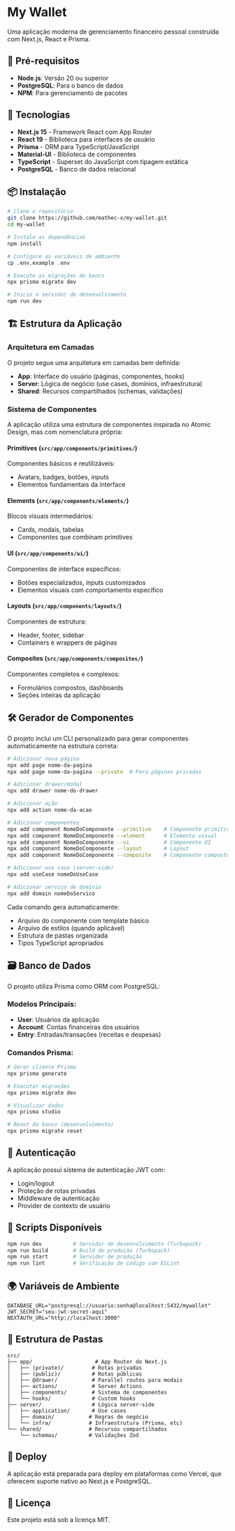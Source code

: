 # My Wallet

Uma aplicação moderna de gerenciamento financeiro pessoal construída com Next.js, React e Prisma.

## 🔧 Pré-requisitos

- **Node.js**: Versão 20 ou superior
- **PostgreSQL**: Para o banco de dados
- **NPM**: Para gerenciamento de pacotes

## 🚀 Tecnologias

- **Next.js 15** - Framework React com App Router
- **React 19** - Biblioteca para interfaces de usuário
- **Prisma** - ORM para TypeScript/JavaScript
- **Material-UI** - Biblioteca de componentes
- **TypeScript** - Superset do JavaScript com tipagem estática
- **PostgreSQL** - Banco de dados relacional

## 📦 Instalação

```bash
# Clone o repositório
git clone https://github.com/mathec-x/my-wallet.git
cd my-wallet

# Instale as dependências
npm install

# Configure as variáveis de ambiente
cp .env.example .env

# Execute as migrações do banco
npx prisma migrate dev

# Inicie o servidor de desenvolvimento
npm run dev
```

## 🏗️ Estrutura da Aplicação

### Arquitetura em Camadas

O projeto segue uma arquitetura em camadas bem definida:

- **App**: Interface do usuário (páginas, componentes, hooks)
- **Server**: Lógica de negócio (use cases, domínios, infraestrutura)
- **Shared**: Recursos compartilhados (schemas, validações)

### Sistema de Componentes

A aplicação utiliza uma estrutura de componentes inspirada no Atomic Design, mas com nomenclatura própria:

#### **Primitives** (`src/app/components/primitives/`)
Componentes básicos e reutilizáveis:
- Avatars, badges, botões, inputs
- Elementos fundamentais da interface

#### **Elements** (`src/app/components/elements/`)
Blocos visuais intermediários:
- Cards, modais, tabelas
- Componentes que combinam primitives

#### **UI** (`src/app/components/ui/`)
Componentes de interface específicos:
- Botões especializados, inputs customizados
- Elementos visuais com comportamento específico

#### **Layouts** (`src/app/components/layouts/`)
Componentes de estrutura:
- Header, footer, sidebar
- Containers e wrappers de páginas

#### **Composites** (`src/app/components/composites/`)
Componentes completos e complexos:
- Formulários compostos, dashboards
- Seções inteiras da aplicação

## 🛠️ Gerador de Componentes

O projeto inclui um CLI personalizado para gerar componentes automaticamente na estrutura correta:

```bash
# Adicionar nova página
npx add page nome-da-pagina
npx add page nome-da-pagina --private  # Para páginas privadas

# Adicionar drawer/modal
npx add drawer nome-do-drawer

# Adicionar ação
npx add action nome-da-acao

# Adicionar componentes
npx add component NomeDoComponente --primitive    # Componente primitivo
npx add component NomeDoComponente --element      # Elemento visual
npx add component NomeDoComponente --ui           # Componente UI
npx add component NomeDoComponente --layout       # Layout
npx add component NomeDoComponente --composite    # Componente composto

# Adicionar use case (server-side)
npx add useCase nomeDoUseCase

# Adicionar serviço de domínio
npx add domain nomeDoServico
```

Cada comando gera automaticamente:
- Arquivo do componente com template básico
- Arquivo de estilos (quando aplicável)
- Estrutura de pastas organizada
- Tipos TypeScript apropriados

## 🗃️ Banco de Dados

O projeto utiliza Prisma como ORM com PostgreSQL:

### Modelos Principais:
- **User**: Usuários da aplicação
- **Account**: Contas financeiras dos usuários
- **Entry**: Entradas/transações (receitas e despesas)

### Comandos Prisma:
```bash
# Gerar cliente Prisma
npx prisma generate

# Executar migrações
npx prisma migrate dev

# Visualizar dados
npx prisma studio

# Reset do banco (desenvolvimento)
npx prisma migrate reset
```

## 🔐 Autenticação

A aplicação possui sistema de autenticação JWT com:
- Login/logout
- Proteção de rotas privadas
- Middleware de autenticação
- Provider de contexto de usuário

## 📝 Scripts Disponíveis

```bash
npm run dev          # Servidor de desenvolvimento (Turbopack)
npm run build        # Build de produção (Turbopack)
npm run start        # Servidor de produção
npm run lint         # Verificação de código com ESLint
```

## 🌍 Variáveis de Ambiente

```env
DATABASE_URL="postgresql://usuario:senha@localhost:5432/mywallet"
JWT_SECRET="seu-jwt-secret-aqui"
NEXTAUTH_URL="http://localhost:3000"
```

## 📁 Estrutura de Pastas

```
src/
├── app/                    # App Router do Next.js
│   ├── (private)/         # Rotas privadas
│   ├── (public)/          # Rotas públicas
│   ├── @drawer/           # Parallel routes para modais
│   ├── actions/           # Server Actions
│   ├── components/        # Sistema de componentes
│   └── hooks/             # Custom hooks
├── server/                # Lógica server-side
│   ├── application/       # Use cases
│   ├── domain/           # Regras de negócio
│   └── infra/            # Infraestrutura (Prisma, etc)
└── shared/               # Recursos compartilhados
    └── schemas/          # Validações Zod
```

## 🚀 Deploy

A aplicação está preparada para deploy em plataformas como Vercel, que oferecem suporte nativo ao Next.js e PostgreSQL.

## 📄 Licença

Este projeto está sob a licença MIT.